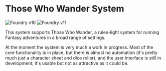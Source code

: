 # Those Who Wander System

![Foundry v10](https://img.shields.io/badge/foundry-v10-green)
![Foundry v11](https://img.shields.io/badge/foundry-v11-green)

This system supports Those Who Wander, a rules-light system for running Fantasy adventures in a broad range of settings.

At the moment the system is very much a work in progress. Most of the core functionality is in place, but there is almost no automation (it's pretty much just a character sheet and dice roller), and the user interface is still in development; it's usable but not as attractive as it could be.
